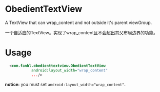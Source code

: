 # ObedientTextView

A TextView that can wrap_content and not outside it's parent viewGroup.

一个自适应的TextView。实现了wrap_content且不会超出其父布局边界的功能。

# Usage

```xml
  <com.fanhl.obedienttextview.ObedientTextView
            android:layout_width="wrap_content"
            .../>
```

**notice:** you must set `android:layout_width="wrap_content"`.
